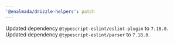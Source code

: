```yaml
---
'@enalmada/drizzle-helpers': patch
---
```


Updated dependency `@typescript-eslint/eslint-plugin` to `7.18.0`.
Updated dependency `@typescript-eslint/parser` to `7.18.0`.

